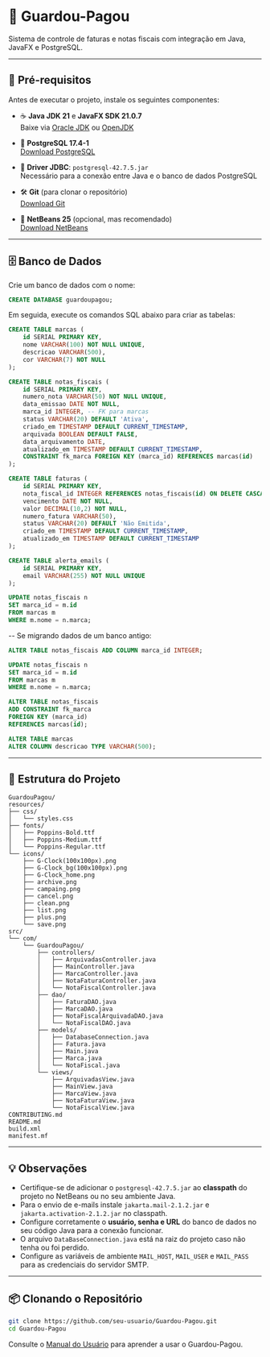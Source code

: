 # 🧾 Guardou-Pagou

Sistema de controle de faturas e notas fiscais com integração em Java, JavaFX e PostgreSQL.

---

## 🚀 Pré-requisitos

Antes de executar o projeto, instale os seguintes componentes:

- ☕ **Java JDK 21** e **JavaFX SDK 21.0.7**  
  Baixe via [Oracle JDK](https://www.oracle.com/java/technologies/javase/jdk21-archive-downloads.html) ou [OpenJDK](https://jdk.java.net/21/)

- 🐘 **PostgreSQL 17.4-1**  
  [Download PostgreSQL](https://www.postgresql.org/download/)

- 🧬 **Driver JDBC**: `postgresql-42.7.5.jar`  
  Necessário para a conexão entre Java e o banco de dados PostgreSQL

- 🛠️ **Git** (para clonar o repositório)  
  [Download Git](https://git-scm.com/downloads)

- 🧩 **NetBeans 25** (opcional, mas recomendado)  
  [Download NetBeans](https://netbeans.apache.org/download/index.html)

---

## 🗄️ Banco de Dados

Crie um banco de dados com o nome:

```sql
CREATE DATABASE guardoupagou;
```

Em seguida, execute os comandos SQL abaixo para criar as tabelas:
```sql
CREATE TABLE marcas (
    id SERIAL PRIMARY KEY,
    nome VARCHAR(100) NOT NULL UNIQUE,
    descricao VARCHAR(500),
    cor VARCHAR(7) NOT NULL
);

CREATE TABLE notas_fiscais (
    id SERIAL PRIMARY KEY,
    numero_nota VARCHAR(50) NOT NULL UNIQUE,
    data_emissao DATE NOT NULL,
    marca_id INTEGER, -- FK para marcas
    status VARCHAR(20) DEFAULT 'Ativa',
    criado_em TIMESTAMP DEFAULT CURRENT_TIMESTAMP,
    arquivada BOOLEAN DEFAULT FALSE,
    data_arquivamento DATE,
    atualizado_em TIMESTAMP DEFAULT CURRENT_TIMESTAMP,
    CONSTRAINT fk_marca FOREIGN KEY (marca_id) REFERENCES marcas(id)
);

CREATE TABLE faturas (
    id SERIAL PRIMARY KEY,
    nota_fiscal_id INTEGER REFERENCES notas_fiscais(id) ON DELETE CASCADE,
    vencimento DATE NOT NULL,
    valor DECIMAL(10,2) NOT NULL,
    numero_fatura VARCHAR(50),
    status VARCHAR(20) DEFAULT 'Não Emitida',
    criado_em TIMESTAMP DEFAULT CURRENT_TIMESTAMP,
    atualizado_em TIMESTAMP DEFAULT CURRENT_TIMESTAMP
);

CREATE TABLE alerta_emails (
    id SERIAL PRIMARY KEY,
    email VARCHAR(255) NOT NULL UNIQUE
);

UPDATE notas_fiscais n
SET marca_id = m.id
FROM marcas m
WHERE m.nome = n.marca;

```

-- Se migrando dados de um banco antigo:
```sql
ALTER TABLE notas_fiscais ADD COLUMN marca_id INTEGER;

UPDATE notas_fiscais n
SET marca_id = m.id
FROM marcas m
WHERE m.nome = n.marca;

ALTER TABLE notas_fiscais
ADD CONSTRAINT fk_marca
FOREIGN KEY (marca_id)
REFERENCES marcas(id);

ALTER TABLE marcas
ALTER COLUMN descricao TYPE VARCHAR(500);
```
---

## 📂 Estrutura do Projeto

```
GuardouPagou/
resources/
├── css/
│   └── styles.css
├── fonts/
│   ├── Poppins-Bold.ttf
│   ├── Poppins-Medium.ttf
│   └── Poppins-Regular.ttf
└── icons/
    ├── G-Clock(100x100px).png
    ├── G-Clock_bg(100x100px).png
    ├── G-Clock_home.png
    ├── archive.png
    ├── campaing.png
    ├── cancel.png
    ├── clean.png
    ├── list.png
    ├── plus.png
    └── save.png
src/
└── com/
    └── GuardouPagou/
        ├── controllers/
        │   ├── ArquivadasController.java
        │   ├── MainController.java
        │   ├── MarcaController.java
        │   ├── NotaFaturaController.java
        │   └── NotaFiscalController.java
        ├── dao/
        │   ├── FaturaDAO.java
        │   ├── MarcaDAO.java
        │   ├── NotaFiscalArquivadaDAO.java
        │   └── NotaFiscalDAO.java
        ├── models/
        │   ├── DatabaseConnection.java
        │   ├── Fatura.java
        │   ├── Main.java
        │   ├── Marca.java
        │   └── NotaFiscal.java
        └── views/
            ├── ArquivadasView.java
            ├── MainView.java
            ├── MarcaView.java
            ├── NotaFaturaView.java
            └── NotaFiscalView.java
CONTRIBUTING.md
README.md
build.xml
manifest.mf
```

---

## 💡 Observações

* Certifique-se de adicionar o `postgresql-42.7.5.jar` ao **classpath** do projeto no NetBeans ou no seu ambiente Java.
* Para o envio de e-mails instale `jakarta.mail-2.1.2.jar` e `jakarta.activation-2.1.2.jar` no classpath.
* Configure corretamente o **usuário, senha e URL** do banco de dados no seu código Java para a conexão funcionar.
* O arquivo `DataBaseConnection.java` está na raiz do projeto caso não tenha ou foi perdido.
* Configure as variáveis de ambiente `MAIL_HOST`, `MAIL_USER` e `MAIL_PASS` para as credenciais do servidor SMTP.

---

## 📦 Clonando o Repositório

```bash
git clone https://github.com/seu-usuario/Guardou-Pagou.git
cd Guardou-Pagou
```

 Consulte o [Manual do Usuário](./src/MANUALUSUARIO.md) para aprender a usar o Guardou-Pagou.
